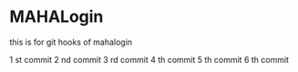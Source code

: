 # MAHALogin
this is for git hooks  of mahalogin

1 st commit
2 nd commit
3 rd commit
4 th commit
5 th commit
6 th commit



